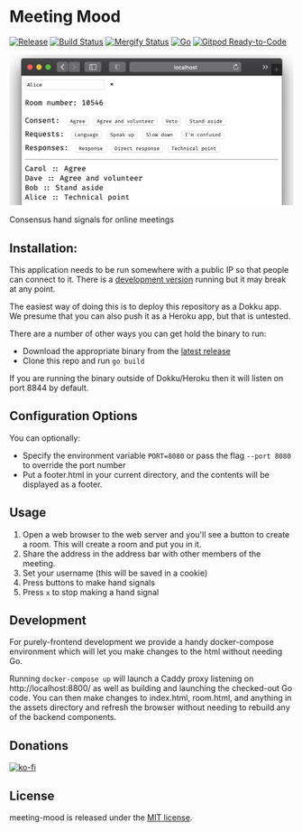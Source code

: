# Meeting Mood

[![Release](https://img.shields.io/github/release-pre/geeksforsocialchange/meeting-mood.svg?logo=github&style=flat&v=1)](https://github.com/geeksforsocialchange/meeting-mood/releases)
[![Build Status](https://img.shields.io/github/workflow/status/geeksforsocialchange/meeting-mood/run-go-tests?logo=github&v=1)](https://github.com/geeksforsocialchange/meeting-mood/actions)
[![Mergify Status](https://img.shields.io/endpoint.svg?url=https://gh.mergify.io/badges/geeksforsocialchange/meeting-mood&style=flat&v=1)](https://mergify.io)
[![Go](https://img.shields.io/github/go-mod/go-version/geeksforsocialchange/meeting-mood?v=1)](https://golang.org/)
[![Gitpod Ready-to-Code](https://img.shields.io/badge/Gitpod-ready--to--code-blue?logo=gitpod)](https://gitpod.io/#https://github.com/geeksforsocialchange/meeting-mood)

![screenshot.png](screenshot.png)

Consensus hand signals for online meetings

## Installation:

This application needs to be run somewhere with a public IP so that people can connect to it.  There is a [development version](https://meeting-mood.wheresalice.info) running but it may break at any point.

The easiest way of doing this is to deploy this repository as a Dokku app.  We presume that you can also push it as a Heroku app, but that is untested.

There are a number of other ways you can get hold the binary to run:

* Download the appropriate binary from the [latest release](https://github.com/geeksforsocialchange/meeting-mood/releases/latest)
* Clone this repo and run `go build`

If you are running the binary outside of Dokku/Heroku then it will listen on port 8844 by default.

## Configuration Options

You can optionally:

* Specify the environment variable `PORT=8080` or pass the flag `--port 8080` to override the port number
* Put a footer.html in your current directory, and the contents will be displayed as a footer.

## Usage

1. Open a web browser to the web server and you'll see a button to create a room.  This will create a room and put you in it.
2. Share the address in the address bar with other members of the meeting.
3. Set your username (this will be saved in a cookie)
4. Press buttons to make hand signals
5. Press `x` to stop making a hand signal

## Development

For purely-frontend development we provide a handy docker-compose environment which will let you make changes to the html without needing Go.

Running `docker-compose up` will launch a Caddy proxy listening on http://localhost:8800/ as well as building and launching the checked-out Go code.  You can then make changes to index.html, room.html, and anything in the assets directory and refresh the browser without needing to rebuild any of the backend components.

## Donations

[![ko-fi](https://ko-fi.com/img/githubbutton_sm.svg)](https://ko-fi.com/wheresalice)

## License

meeting-mood is released under the [MIT license](LICENSE).
